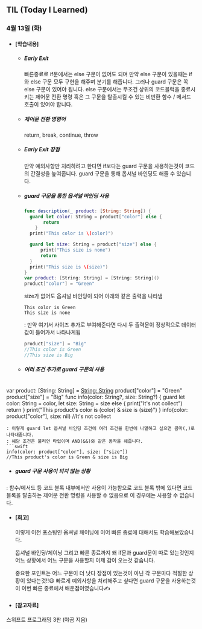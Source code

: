 ## TIL (Today I Learned)

### 4월 13일 (화)

- #### [학습내용]
    - ##### Early Exit
      빠른종료로 if문에서는 else 구문이 없어도 되며 만약 else 구문이 있을때는 if와 else 구문 모두 구현을 해주며 분기를 해줍니다.
그러나 guard 구문은 꼭 else 구문이 있어야 됩니다. else 구문에서는 무조건 상위의 코드블럭을 종료시키는 제어문 전환 명령 혹은 그 구문을 탈출시킬 수 있는 비반환 함수 / 메서드 호출이 있어야 합니다.

  - ##### 제어문 전환 명령어
      return, break, continue, throw

  - ##### Early Exit 장점
      만약 예외사항만 처리하려고 한다면 if보다는 guard 구문을 사용하는것이 코드의 간결성을 높여줍니다.
      guard 구문을 통해 옵셔널 바인딩도 해줄 수 있습니다.

  - ##### guard 구문을 통한 옵셔널 바인딩 사용
      ```swift
      func description(_ product: [String: String]) {
        guard let color: String = product["color"] else {
             return
          }
        print("This color is \(color)")

        guard let size: String = product["size"] else {
            print("This size is none")
            return
        }
        print("This size is \(size)")
      }
      var product: [String: String] = [String: String]()
      product["color"] = "Green"
      ```
      size가 없어도 옵셔널 바인딩이 되어 아래와 같은 출력을 나타냄
      ```
      This color is Green
      This size is none
      ```
      : 만약 여기서 사이즈 추가로 부여해준다면 다시 두 출력문이 정상적으로 데이터 값이 들어가서 나타나게됨
      ```swift
      product["size"] = "Big"
      //This color is Green
      //This size is Big
      ```
  
  - ##### 여러 조건 추가로 guard 구문의 사용
  ```swift
var product: [String: String] = [String: String]()
product["color"] = "Green"
product["size"] = "Big"
func info(color: String?, size: String?) {
    guard let color: String = color, let size: String = size else {
        print("It's not collect")
        return
    }
    print("This product's color is \(color) & size is \(size)")
}
info(color: product["color"], size: nil)
//It's not collect
  ```
: 이렇게 guard let 옵셔널 바인딩 조건에 여러 조건을 한번에 나열하고 싶으면 콤마(,)로 나타내줍니다.
: 해당 조건은 불리언 타입이며 AND(&&)와 같은 동작을 해줍니다.
  ```swift
info(color: product["color"], size: ["size"])
//This product's color is Green & size is Big
  ```
  - ##### guard 구문 사용이 되지 않는 상황
  : 함수/메서드 등 코드 블록 내부에서만 사용이 가능함으로 코드 블록 밖에 있다면 코드 블록을 탈출하는 제어문 전환 명령을 사용할 수 없음으로
  이 경우에는 사용할 수 없습니다.

    
  
- #### [회고]
  이렇게 이전 포스팅인 옵셔널 체이닝에 이어 빠른 종료에 대해서도 학습해보았습니다. 

  옵셔널 바인딩/체이닝 그리고 빠른 종료까지 왜 if문과 guard문이 따로 있는것인지 어느 상황에서 어느 구문을 사용할지 이제 감이 오는것 같습니다. 

  중요한 포인트는 어느 구문이 더 낫다 장점이 있는것이 아닌 각 구문마다 적절한 상황이 있다는것!!😃 빠르게 예외사항을 처리해주고 싶다면 guard 구문을 사용하는것이 이번 빠른 종료에서 배운점이였습니다✍️

  

- #### [참고자료]
스위프트 프로그래밍 3판 (야곰 지음)
